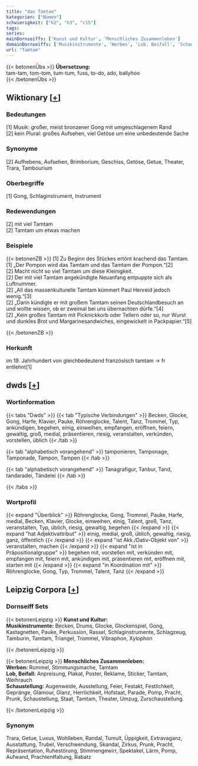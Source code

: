 ```yaml
---
title: "das Tamtam"
kategorien: ["Nomen"]
schwierigkeit: ["k2", "h3", "r15"]
tags:
series:
mainDornseiffs: ['Kunst und Kultur', 'Menschliches Zusammenleben']
domainDornseiffs: ['Musikinstrumente', 'Werben', 'Lob, Beifall', 'Schaustellung']
url: "Tamtam"
---
```


{{< betonenÜbs >}}
**Übersetzung:**  
tam-tam, tom-tom, tum-tum, fuss, to-do, ado, ballyhoo  
{{< /betonenÜbs >}}

## Wiktionary [[+](https://de.wiktionary.org/wiki/Tamtam)]

### Bedeutungen
[1] Musik: großer, meist bronzener Gong mit umgeschlagenem Rand  
[2] kein Plural: großes Aufsehen, viel Getöse um eine unbedeutende Sache  

### Synonyme
[2] Aufhebens, Aufsehen, Brimborium, Geschiss, Getöse, Getue, Theater, Trara, Tambourium  

### Oberbegriffe
[1] Gong, Schlaginstrument, Instrument  

### Redewendungen
[2] mit viel Tamtam  
[2] Tamtam um etwas machen  

### Beispiele
{{< betonenZB >}}
[1] Zu Beginn des Stückes ertönt krachend das Tamtam.  
[1] „Der Pompon wird das Tamtam und das Tamtam der Pompon.“[2]  
[2] Macht nicht so viel Tamtam um diese Kleinigkeit.  
[2] Der mit viel Tamtam angekündigte Neuanfang entpuppte sich als Luftnummer.  
[2] „All das massenkulturelle Tamtam kümmert Paul Henreid jedoch wenig.“[3]  
[2] „Darin kündigte er mit großem Tamtam seinen Deutschlandbesuch an und wollte wissen, ob er zweimal bei uns übernachten dürfe.“[4]  
[2] „Kein großes Tamtam mit Picknickkorb oder Tellern oder so, nur Wurst und dunkles Brot und Margarinesandwiches, eingewickelt in Packpapier.“[5]  

{{< /betonenZB >}}
### Herkunft
im 19. Jahrhundert von gleichbedeutend französisch tamtam → fr entlehnt[1]  



## dwds [[+](https://www.dwds.de/wb/Tamtam)]

### Wortinformation
{{< tabs "Dwds" >}}
{{< tab "Typische Verbindungen" >}}
Becken, Glocke, Gong, Harfe, Klavier, Pauke, Röhrenglocke, Talent, Tanz, Trommel, Typ, ankündigen, begehen, einig, einweihen, empfangen, eröffnen, feiern, gewaltig, groß, medial, präsentieren, riesig, veranstalten, verkünden, vorstellen, üblich
{{< /tab >}}

{{< tab "alphabetisch vorangehend" >}}
tamponieren, Tamponage, Tamponade, Tampon, Tampen
{{< /tab >}}

{{< tab "alphabetisch vorangehend" >}}
Tanagrafigur, Tanbur, Tand, tandaradei, Tändelei
{{< /tab >}}

{{< /tabs >}}

### Wortprofil
{{< expand "Überblick" >}} Röhrenglocke, Gong, Trommel, Pauke, Harfe, medial, Becken, Klavier, Glocke, einweihen, einig, Talent, groß, Tanz, veranstalten, Typ, üblich, riesig, gewaltig, begehen {{< /expand >}}
{{< expand "hat Adjektivattribut" >}} einig, medial, groß, üblich, gewaltig, riesig, ganz, öffentlich {{< /expand >}}
{{< expand "ist Akk./Dativ-Objekt von" >}} veranstalten, machen {{< /expand >}}
{{< expand "ist in Präpositionalgruppe" >}} begehen mit, vorstellen mit, verkünden mit, empfangen mit, feiern mit, ankündigen mit, präsentieren mit, eröffnen mit, starten mit {{< /expand >}}
{{< expand "in Koordination mit" >}} Röhrenglocke, Gong, Typ, Trommel, Talent, Tanz {{< /expand >}}

## Leipzig Corpora [[+](https://corpora.uni-leipzig.de/en/res?word=Tamtam&corpusId=deu_newscrawl-public_2018)]

### Dornseiff Sets
{{< betonenLeipzig >}}
**Kunst und Kultur:**  
**Musikinstrumente:** Becken, Drums, Glocke, Glockenspiel, Gong, Kastagnetten, Pauke, Perkussion, Rassel, Schlaginstrumente, Schlagzeug, Tamburin, Tamtam, Triangel, Trommel, Vibraphon, Xylophon  

{{< /betonenLeipzig >}}


{{< betonenLeipzig >}}
**Menschliches Zusammenleben:**  
**Werben:** Rummel, Stimmungsmache, Tamtam  
**Lob, Beifall:** Anpreisung, Plakat, Poster, Reklame, Sticker, Tamtam, Weihrauch  
**Schaustellung:** Augenweide, Ausstellung, Feier, Festakt, Festlichkeit, Gepränge, Glamour, Glanz, Herrlichkeit, Hofstaat, Parade, Pomp, Pracht, Prunk, Schaustellung, Staat, Tamtam, Theater, Umzug, Zurschaustellung  

{{< /betonenLeipzig >}}

### Synonym
Trara, Getue, Luxus, Wohlleben, Randal, Tumult, Üppigkeit, Extravaganz, Ausstattung, Trubel, Verschwendung, Skandal, Zirkus, Prunk, Pracht, Repräsentation, Ruhestörung, Stimmengewirr, Spektakel, Lärm, Pomp, Aufwand, Prachtentfaltung, Rabatz

